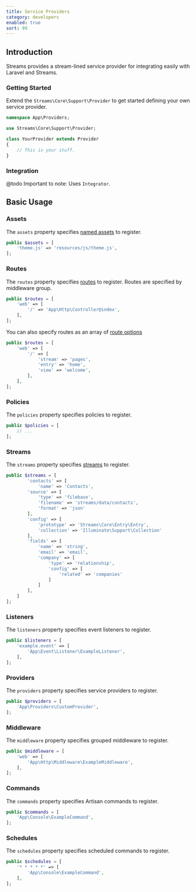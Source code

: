 ```yaml
---
title: Service Providers
category: developers
enabled: true
sort: 99
---
```


## Introduction

Streams provides a stream-lined service provider for integrating easily with Laravel and Streams.

### Getting Started

Extend the `Streams\Core\Support\Provider` to get started defining your own service provider.

```php
namespace App\Providers;

use Streams\Core\Support\Provider;

class YourProvider extends Provider
{
    // This is your stuff.
}
```

### Integration

@todo Important to note: Uses `Integrator`.

## Basic Usage

### Assets

The `assets` property specifies [named assets](assets#named-assets) to register.

```php
public $assets = [
    'theme.js' => 'resources/js/theme.js',
];
```

### Routes

The `routes` property specifies [routes](routes) to register. Routes are specified by middleware group.

```php
public $routes = [
    'web' => [
        '/' => 'App\Http\Controller@index',
    ],
];
```

You can also specify routes as an array of [route options](routing#route-options)

```php
public $routes = [
    'web' => [
        '/' => [
            'stream' => 'pages',
            'entry' => 'home',
            'view' => 'welcome',
        ],
    ],
];
```

### Policies

The `policies` property specifies policies to register.

```php
public $policies = [
    // ...
];
```

### Streams

The `streams` property specifies [streams](streams) to register.

```php
public $streams = [
        'contacts' => [
            'name' => 'Contacts',
        'source' => [
            'type' => 'filebase',
            'filename' => 'streams/data/contacts',
            'format' => 'json'
        ],
        'config' => [
            'prototype' => 'Streams\Core\Entry\Entry',
            'collection' => 'Illuminate\Support\Collection'
        ],
        'fields' => [
            'name' => 'string',
            'email' => 'email',
            'company' => [
                'type' => 'relationship',
                'config' => [
                    'related' => 'companies'
                ]
            ]
        ],
    ]
];
```

### Listeners

The `listeners` property specifies event listeners to register.

```php
public $listeners = [
    'example.event' => [
        'App\Event\Listener\ExampleListener',
    ],
];
```

### Providers

The `providers` property specifies service providers to register.

```php
public $providers = [
    'App\Providers\CustomProvider',
];
```



### Middleware

The `middleware` property specifies grouped middleware to register.

```php
public $middleware = [
    'web' => [
        'App\Http\Middleware\ExampleMiddleware',
    ],
];
```

### Commands

The `commands` property specifies Artisan commands to register.

```php
public $commands = [
    'App\Console\ExampleCommand',
];
```

### Schedules

The `schedules` property specifies scheduled commands to register.

```php
public $schedules = [
    '* * * * *' => [
        'App\Console\ExampleCommand',
    ],
];
```
